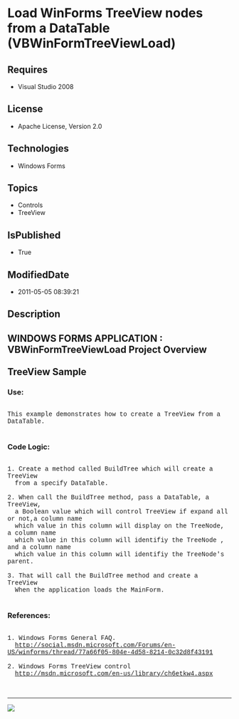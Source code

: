 # Load WinForms TreeView nodes from a DataTable (VBWinFormTreeViewLoad)
## Requires
* Visual Studio 2008
## License
* Apache License, Version 2.0
## Technologies
* Windows Forms
## Topics
* Controls
* TreeView
## IsPublished
* True
## ModifiedDate
* 2011-05-05 08:39:21
## Description

<p style="font-family:Courier New"></p>
<h2>WINDOWS FORMS APPLICATION : VBWinFormTreeViewLoad Project Overview<br>
<br>
TreeView Sample<br>
</h2>
<p style="font-family:Courier New"></p>
<h3>Use:</h3>
<p style="font-family:Courier New"><br>
This example demonstrates how to create a TreeView from a DataTable.<br>
&nbsp; <br>
</p>
<h3>Code Logic:</h3>
<p style="font-family:Courier New"><br>
1. Create a method called BuildTree which will create a TreeView<br>
&nbsp; from a specify DataTable.<br>
&nbsp; <br>
2. When call the BuildTree method, pass a DataTable, a TreeView, <br>
&nbsp; a Boolean value which will control TreeView if expand all or not,a column name
<br>
&nbsp; which value in this column will display on the TreeNode, a column name <br>
&nbsp; which value in this column will identifiy the TreeNode , and a column name
<br>
&nbsp; which value in this column will identifiy the TreeNode's parent.<br>
&nbsp; <br>
3. That will call the BuildTree method and create a TreeView <br>
&nbsp; When the application loads the MainForm.<br>
<br>
</p>
<h3>References:</h3>
<p style="font-family:Courier New"><br>
1. Windows Forms General FAQ.<br>
&nbsp; <a target="_blank" href="http://social.msdn.microsoft.com/Forums/en-US/winforms/thread/77a66f05-804e-4d58-8214-0c32d8f43191">
http://social.msdn.microsoft.com/Forums/en-US/winforms/thread/77a66f05-804e-4d58-8214-0c32d8f43191</a><br>
&nbsp; <br>
2. Windows Forms TreeView control<br>
&nbsp; <a target="_blank" href="http://msdn.microsoft.com/en-us/library/ch6etkw4.aspx">
http://msdn.microsoft.com/en-us/library/ch6etkw4.aspx</a><br>
&nbsp; <br>
<br>
</p>
<hr>
<div><a href="http://go.microsoft.com/?linkid=9759640" style="margin-top:3px"><img src="http://bit.ly/onecodelogo">
</a></div>
